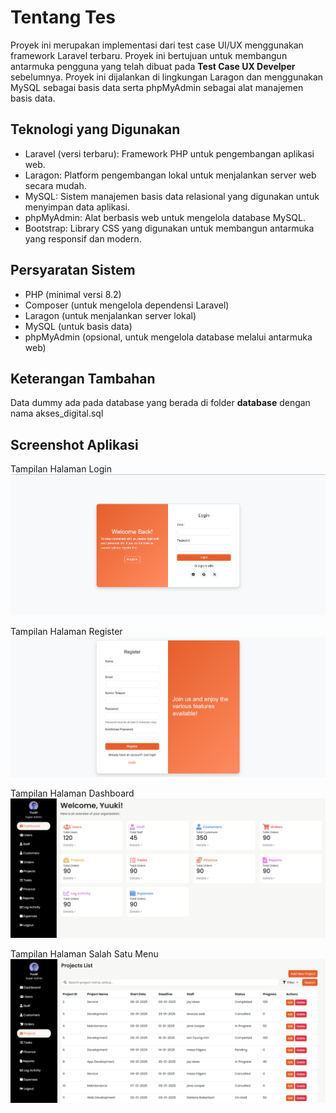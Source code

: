 # Tentang Tes

Proyek ini merupakan implementasi dari test case UI/UX menggunakan framework Laravel terbaru. Proyek ini bertujuan untuk membangun antarmuka pengguna yang telah dibuat pada <b>Test Case UX Develper</b> sebelumnya. Proyek ini dijalankan di lingkungan Laragon dan menggunakan MySQL sebagai basis data serta phpMyAdmin sebagai alat manajemen basis data.

## Teknologi yang Digunakan

-   Laravel (versi terbaru): Framework PHP untuk pengembangan aplikasi web.
-   Laragon: Platform pengembangan lokal untuk menjalankan server web secara mudah.
-   MySQL: Sistem manajemen basis data relasional yang digunakan untuk menyimpan data aplikasi.
-   phpMyAdmin: Alat berbasis web untuk mengelola database MySQL.
-   Bootstrap: Library CSS yang digunakan untuk membangun antarmuka yang responsif dan modern.

## Persyaratan Sistem

-   PHP (minimal versi 8.2)
-   Composer (untuk mengelola dependensi Laravel)
-   Laragon (untuk menjalankan server lokal)
-   MySQL (untuk basis data)
-   phpMyAdmin (opsional, untuk mengelola database melalui antarmuka web)

## Keterangan Tambahan

Data dummy ada pada database yang berada di folder <b>database</b> dengan nama akses_digital.sql

## Screenshot Aplikasi

Tampilan Halaman Login
![Tampilan Login](public/images/tampilan%20login.png)

Tampilan Halaman Register
![Tampilan Register](public/images/tampilan%20register.png)

Tampilan Halaman Dashboard
![Tampilan Dashboard](public/images/tampilan%20dashboard.png)

Tampilan Halaman Salah Satu Menu
![Tampilan Dashboard](public/images/tampilan%20menu.png)

